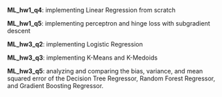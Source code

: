 **ML_hw1_q4**: implementing Linear Regression from scratch

**ML_hw1_q5**: implementing perceptron and hinge loss with subgradient descent

**ML_hw3_q2**: implementing Logistic Regression

**ML_hw3_q3**: implementing K-Means and K-Medoids

**ML_hw3_q5**: analyzing and comparing the bias, variance, and mean squared error of the Decision Tree Regressor, Random Forest Regressor, and Gradient Boosting Regressor.
